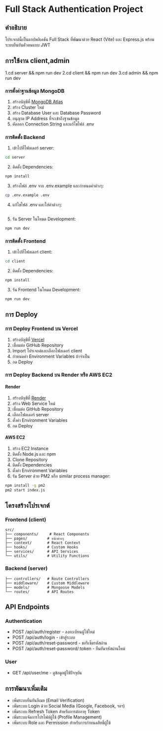 # Full Stack Authentication Project

## คำอธิบาย
โปรเจกต์นี้เป็นแอปพลิเคชัน Full Stack ที่พัฒนาด้วย React (Vite) และ Express.js พร้อมระบบยืนยันตัวตนแบบ JWT

## การใช้งาน client,admin
1.cd server && npm run dev
2.cd client && npm run dev
3.cd admin && npm run dev

### การตั้งค่าฐานข้อมูล MongoDB
1. สร้างบัญชีที่ [MongoDB Atlas](https://www.mongodb.com/cloud/atlas)
2. สร้าง Cluster ใหม่
3. สร้าง Database User และ Database Password
4. อนุญาต IP Address ที่จะเข้าถึงฐานข้อมูล
5. คัดลอก Connection String และแก้ไขไฟล์ .env

### การติดตั้ง Backend
1. เข้าไปที่โฟลเดอร์ server:
```bash
cd server
```

2. ติดตั้ง Dependencies:
```bash
npm install
```

3. สร้างไฟล์ .env จาก .env.example และกำหนดค่าต่างๆ:
```bash
cp .env.example .env
```

4. แก้ไขไฟล์ .env และใส่ค่าต่างๆ:
```

```

5. รัน Server ในโหมด Development:
```bash
npm run dev
```

### การติดตั้ง Frontend
1. เข้าไปที่โฟลเดอร์ client:
```bash
cd client
```

2. ติดตั้ง Dependencies:
```bash
npm install
```

3. รัน Frontend ในโหมด Development:
```bash
npm run dev
```

## การ Deploy

### การ Deploy Frontend บน Vercel
1. สร้างบัญชีที่ [Vercel](https://vercel.com)
2. เชื่อมต่อ GitHub Repository
3. Import โปรเจกต์และเลือกโฟลเดอร์ client
4. กำหนดค่า Environment Variables ถ้าจำเป็น
5. กด Deploy

### การ Deploy Backend บน Render หรือ AWS EC2

#### Render
1. สร้างบัญชีที่ [Render](https://render.com)
2. สร้าง Web Service ใหม่
3. เชื่อมต่อ GitHub Repository
4. เลือกโฟลเดอร์ server
5. ตั้งค่า Environment Variables
6. กด Deploy

#### AWS EC2
1. สร้าง EC2 Instance
2. ติดตั้ง Node.js และ npm
3. Clone Repository
4. ติดตั้ง Dependencies
5. ตั้งค่า Environment Variables
6. รัน Server ด้วย PM2 หรือ similar process manager:
```bash
npm install -g pm2
pm2 start index.js
```

## โครงสร้างโปรเจกต์

### Frontend (client)
```
src/
├── components/     # React Components
├── pages/         # หน้าต่างๆ
├── context/       # React Context
├── hooks/         # Custom Hooks
├── services/      # API Services
└── utils/         # Utility Functions
```

### Backend (server)
```
├── controllers/   # Route Controllers
├── middleware/    # Custom Middleware
├── models/        # Mongoose Models
└── routes/        # API Routes
```

## API Endpoints

### Authentication
- POST /api/auth/register - ลงทะเบียนผู้ใช้ใหม่
- POST /api/auth/login - เข้าสู่ระบบ
- POST /api/auth/reset-password - ขอรีเซ็ตรหัสผ่าน
- POST /api/auth/reset-password/:token - ยืนยันรหัสผ่านใหม่

### User
- GET /api/user/me - ดูข้อมูลผู้ใช้ปัจจุบัน

## การพัฒนาเพิ่มเติม
- เพิ่มระบบยืนยันอีเมล (Email Verification)
- เพิ่มระบบ Login ด้วย Social Media (Google, Facebook, ฯลฯ)
- เพิ่มระบบ Refresh Token สำหรับการต่ออายุ Token
- เพิ่มระบบจัดการโปรไฟล์ผู้ใช้ (Profile Management)
- เพิ่มระบบ Role และ Permission สำหรับการกำหนดสิทธิ์ผู้ใช้
